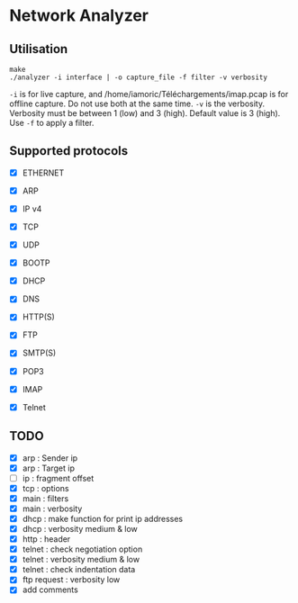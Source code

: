 # Network Analyzer

## Utilisation

    make
    ./analyzer -i interface | -o capture_file -f filter -v verbosity

`-i` is for live capture, and /home/iamoric/Téléchargements/imap.pcap is for offline capture. Do not use both at the same time. 
`-v` is the verbosity. Verbosity must be between 1 (low) and 3 (high). Default value is 3 (high). Use `-f` to apply a filter.

## Supported protocols

* [x] ETHERNET
* [x] ARP           
* [x] IP v4         
* [x] TCP
* [x] UDP
* [x] BOOTP
* [x] DHCP
* [x] DNS
* [x] HTTP(S)
* [x] FTP
* [x] SMTP(S)
* [x] POP3
* [x] IMAP
* [x] Telnet


## TODO

* [x] arp : Sender ip
* [x] arp : Target ip
* [ ] ip :  fragment offset
* [x] tcp : options
* [x] main : filters
* [x] main : verbosity
* [x] dhcp : make function for print ip addresses
* [x] dhcp : verbosity medium & low
* [x] http : header
* [x] telnet : check negotiation option
* [x] telnet : verbosity medium & low
* [x] telnet : check indentation data
* [x] ftp request : verbosity low
* [x] add comments